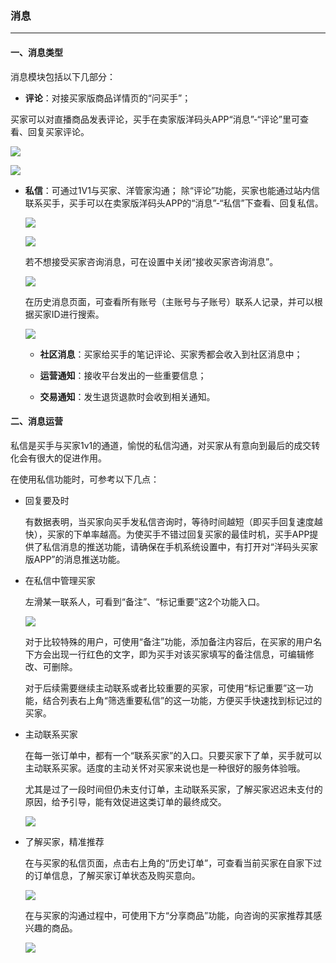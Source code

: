 ### 消息
---

#### 一、消息类型

消息模块包括以下几部分：

* **评论**：对接买家版商品详情页的“问买手”；

 买家可以对直播商品发表评论，买手在卖家版洋码头APP“消息”-“评论”里可查看、回复买家评论。
 
 ![](/sellerapp/images/xxgl_1.jpg)

 ![](/sellerapp/images/xxgl_2.jpg)

* **私信**：可通过1V1与买家、洋管家沟通；
除“评论”功能，买家也能通过站内信联系买手，买手可以在卖家版洋码头APP的“消息”-“私信”下查看、回复私信。

  ![](/sellerapp/images/xxgl_3.jpg)

  ![](/sellerapp/images/xxgl_4.jpg)

  若不想接受买家咨询消息，可在设置中关闭“接收买家咨询消息”。

  ![](/sellerapp/images/xxgl_5.jpg)

  在历史消息页面，可查看所有账号（主账号与子账号）联系人记录，并可以根据买家ID进行搜索。

  ![](/sellerapp/images/xxgl_6.jpg)


  * **社区消息**：买家给买手的笔记评论、买家秀都会收入到社区消息中；

  * **运营通知**：接收平台发出的一些重要信息；

  * **交易通知**：发生退货退款时会收到相关通知。



#### 二、消息运营

私信是买手与买家1v1的通道，愉悦的私信沟通，对买家从有意向到最后的成交转化会有很大的促进作用。  
  
在使用私信功能时，可参考以下几点：

* 回复要及时

  有数据表明，当买家向买手发私信咨询时，等待时间越短（即买手回复速度越快），买家的下单率越高。为使买手不错过回复买家的最佳时机，买手APP提供了私信消息的推送功能，请确保在手机系统设置中，有打开对“洋码头买家版APP”的消息推送功能。

* 在私信中管理买家

  左滑某一联系人，可看到“备注”、“标记重要”这2个功能入口。

  ![](/sellerapp/images/app-message1.png)

  对于比较特殊的用户，可使用“备注”功能，添加备注内容后，在买家的用户名下方会出现一行红色的文字，即为买手对该买家填写的备注信息，可编辑修改、可删除。

  对于后续需要继续主动联系或者比较重要的买家，可使用“标记重要”这一功能，结合列表右上角“筛选重要私信”的这一功能，方便买手快速找到标记过的买家。


* 主动联系买家

  在每一张订单中，都有一个“联系买家”的入口。只要买家下了单，买手就可以主动联系买家。适度的主动关怀对买家来说也是一种很好的服务体验哦。

  尤其是过了一段时间但仍未支付订单，主动联系买家，了解买家迟迟未支付的原因，给予引导，能有效促进这类订单的最终成交。


  ![](/sellerapp/images/app-message2.png)


* 了解买家，精准推荐

  在与买家的私信页面，点击右上角的“历史订单”，可查看当前买家在自家下过的订单信息，了解买家订单状态及购买意向。

  ![](/sellerapp/images/app-message3.png)

  在与买家的沟通过程中，可使用下方“分享商品”功能，向咨询的买家推荐其感兴趣的商品。

  ![](/sellerapp/images/app-message4.png)



